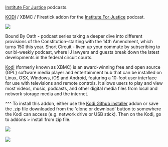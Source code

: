 <a href="https://ij.org/">Institute For Justice</a> podcasts.<br>

<a href="kodi.tv">KODI<a> / XBMC / Firestick addon for the <a href="https://ij.org/sc_blog/about/">Institute For Justice</a> podcast.<br>

<img src="https://is3-ssl.mzstatic.com/image/thumb/Podcasts123/v4/f7/02/ec/f702ecc0-af82-33fa-13b4-ca7b7f3f404c/mza_150107582849176952.jpg/600x600bb.jpg"><br>

Bound By Oath - podcast series taking a deeper dive into different provisions of the Constitution–starting with the 14th Amendment, which turns 150 this year. Short Circuit - liven up your commute by subscribing to our bi-weekly podcast, where IJ lawyers and guests break down the latest developments in the federal circuit courts.<br>

<a href="www.kodi.tv">Kodi</a> (formerly known as XBMC) is an award-winning free and open source (GPL) software media player and entertainment hub that can be installed on Linux, OSX, Windows, iOS and Android, featuring a 10-foot user interface for use with televisions and remote controls. It allows users to play and view most videos, music, podcasts, and other digital media files from local and network storage media and the internet.<br>

^^^ To install this addon, either use the <a href="https://www.tvaddons.co/github-browser-kodi/">Kodi Github installer</a> addon or save the .zip file downloaded from the 'clone or download' button to somewhere the Kodi can access (e.g. network drive or USB stick). Then on the Kodi, go to addons > install from zip file.<br>

<img src="https://ij.org/wp-content/plugins/JUST/templates/img/IJ%20logo%20Stacked.svg"><br>
<br><a href="http://www.kodi.tv"><img src="https://kodi.tv/sites/default/files/page/field_image/about--devices.jpg">
